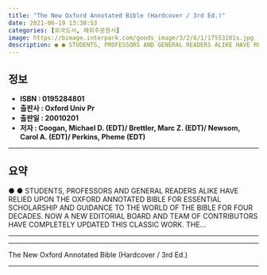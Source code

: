 ```yaml
---
title: "The New Oxford Annotated Bible (Hardcover / 3rd Ed.)"
date: 2021-06-19 13:38:53
categories: [외국도서, 해외주문원서]
image: https://bimage.interpark.com/goods_image/3/2/8/1/17553281s.jpg
description: ● ● STUDENTS, PROFESSORS AND GENERAL READERS ALIKE HAVE RELIED UPON THE OXFORD ANNOTATED BIBLE FOR ESSENTIAL SCHOLARSHIP AND GUIDANCE TO THE WORLD OF THE BIBL
---
```


## **정보**

- **ISBN : 0195284801**
- **출판사 : Oxford Univ Pr**
- **출판일 : 20010201**
- **저자 : Coogan, Michael D. (EDT)/ Brettler, Marc Z. (EDT)/ Newsom, Carol A. (EDT)/ Perkins, Pheme (EDT)**

------



## **요약**

●  ●  STUDENTS, PROFESSORS AND GENERAL READERS ALIKE HAVE RELIED UPON THE OXFORD ANNOTATED BIBLE FOR ESSENTIAL SCHOLARSHIP AND GUIDANCE TO THE WORLD OF THE BIBLE FOR FOUR DECADES. NOW A NEW EDITORIAL BOARD AND TEAM OF CONTRIBUTORS HAVE COMPLETELY UPDATED THIS CLASSIC WORK. THE... 

------



------


The New Oxford Annotated Bible (Hardcover / 3rd Ed.) 

------


